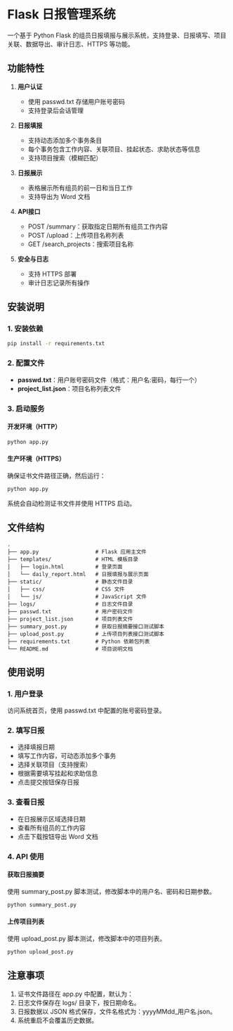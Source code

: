 # Flask 日报管理系统

一个基于 Python Flask 的组员日报填报与展示系统，支持登录、日报填写、项目关联、数据导出、审计日志、HTTPS 等功能。

## 功能特性

1. **用户认证**

   - 使用 passwd.txt 存储用户账号密码
   - 支持登录后会话管理
2. **日报填报**

   - 支持动态添加多个事务条目
   - 每个事务包含工作内容、关联项目、挂起状态、求助状态等信息
   - 支持项目搜索（模糊匹配）
3. **日报展示**

   - 表格展示所有组员的前一日和当日工作
   - 支持导出为 Word 文档
4. **API接口**

   - POST /summary：获取指定日期所有组员工作内容
   - POST /upload：上传项目名称列表
   - GET /search_projects：搜索项目名称
5. **安全与日志**

   - 支持 HTTPS 部署
   - 审计日志记录所有操作

## 安装说明

### 1. 安装依赖

```bash
pip install -r requirements.txt
```

### 2. 配置文件

- **passwd.txt**：用户账号密码文件（格式：用户名:密码，每行一个）
- **project_list.json**：项目名称列表文件

### 3. 启动服务

#### 开发环境（HTTP）

```bash
python app.py
```

#### 生产环境（HTTPS）

确保证书文件路径正确，然后运行：

```bash
python app.py
```

系统会自动检测证书文件并使用 HTTPS 启动。

## 文件结构

```
.
├── app.py                  # Flask 应用主文件
├── templates/              # HTML 模板目录
│   ├── login.html          # 登录页面
│   └── daily_report.html   # 日报填报与展示页面
├── static/                 # 静态文件目录
│   ├── css/                # CSS 文件
│   └── js/                 # JavaScript 文件
├── logs/                   # 日志文件目录
├── passwd.txt              # 用户密码文件
├── project_list.json       # 项目列表文件
├── summary_post.py         # 获取日报摘要接口测试脚本
├── upload_post.py          # 上传项目列表接口测试脚本
├── requirements.txt        # Python 依赖包列表
└── README.md               # 项目说明文档
```

## 使用说明

### 1. 用户登录

访问系统首页，使用 passwd.txt 中配置的账号密码登录。

### 2. 填写日报

- 选择填报日期
- 填写工作内容，可动态添加多个事务
- 选择关联项目（支持搜索）
- 根据需要填写挂起和求助信息
- 点击提交按钮保存日报

### 3. 查看日报

- 在日报展示区域选择日期
- 查看所有组员的工作内容
- 点击下载按钮导出 Word 文档

### 4. API 使用

#### 获取日报摘要

使用 summary_post.py 脚本测试，修改脚本中的用户名、密码和日期参数。

```bash
python summary_post.py
```

#### 上传项目列表

使用 upload_post.py 脚本测试，修改脚本中的项目列表。

```bash
python upload_post.py
```

## 注意事项

1. 证书文件路径在 app.py 中配置，默认为：
2. 日志文件保存在 logs/ 目录下，按日期命名。
3. 日报数据以 JSON 格式保存，文件名格式为：yyyyMMdd_用户名.json。
4. 系统重启不会覆盖历史数据。
